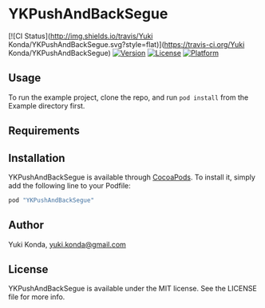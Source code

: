 # YKPushAndBackSegue

[![CI Status](http://img.shields.io/travis/Yuki Konda/YKPushAndBackSegue.svg?style=flat)](https://travis-ci.org/Yuki Konda/YKPushAndBackSegue)
[![Version](https://img.shields.io/cocoapods/v/YKPushAndBackSegue.svg?style=flat)](http://cocoapods.org/pods/YKPushAndBackSegue)
[![License](https://img.shields.io/cocoapods/l/YKPushAndBackSegue.svg?style=flat)](http://cocoapods.org/pods/YKPushAndBackSegue)
[![Platform](https://img.shields.io/cocoapods/p/YKPushAndBackSegue.svg?style=flat)](http://cocoapods.org/pods/YKPushAndBackSegue)

## Usage

To run the example project, clone the repo, and run `pod install` from the Example directory first.

## Requirements

## Installation

YKPushAndBackSegue is available through [CocoaPods](http://cocoapods.org). To install
it, simply add the following line to your Podfile:

```ruby
pod "YKPushAndBackSegue"
```

## Author

Yuki Konda, yuki.konda@gmail.com

## License

YKPushAndBackSegue is available under the MIT license. See the LICENSE file for more info.
